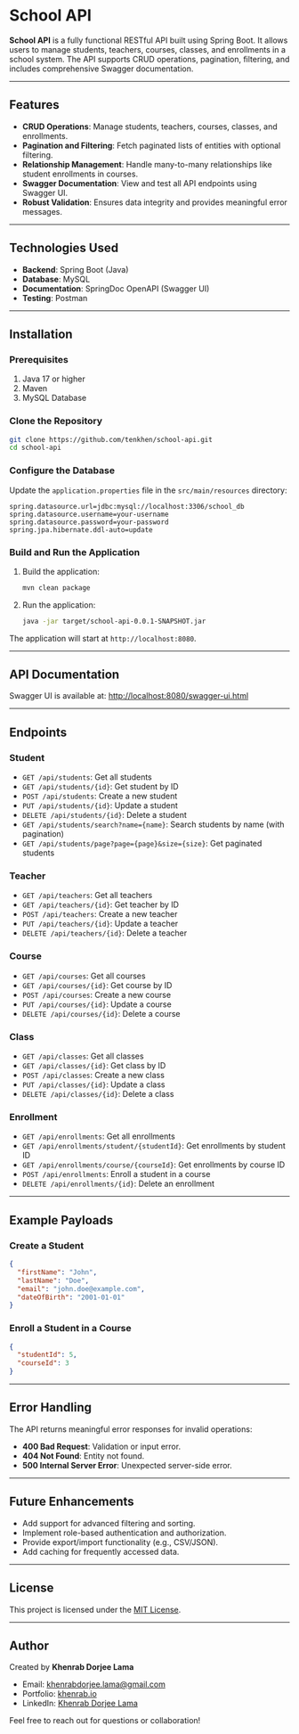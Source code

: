 # School API

**School API** is a fully functional RESTful API built using Spring Boot. It allows users to manage students, teachers, courses, classes, and enrollments in a school system. The API supports CRUD operations, pagination, filtering, and includes comprehensive Swagger documentation.

---

## Features

- **CRUD Operations**: Manage students, teachers, courses, classes, and enrollments.
- **Pagination and Filtering**: Fetch paginated lists of entities with optional filtering.
- **Relationship Management**: Handle many-to-many relationships like student enrollments in courses.
- **Swagger Documentation**: View and test all API endpoints using Swagger UI.
- **Robust Validation**: Ensures data integrity and provides meaningful error messages.

---

## Technologies Used

- **Backend**: Spring Boot (Java)
- **Database**: MySQL
- **Documentation**: SpringDoc OpenAPI (Swagger UI)
- **Testing**: Postman

---

## Installation

### Prerequisites

1. Java 17 or higher
2. Maven
3. MySQL Database

### Clone the Repository

```bash
git clone https://github.com/tenkhen/school-api.git
cd school-api
```

### Configure the Database

Update the `application.properties` file in the `src/main/resources` directory:

```properties
spring.datasource.url=jdbc:mysql://localhost:3306/school_db
spring.datasource.username=your-username
spring.datasource.password=your-password
spring.jpa.hibernate.ddl-auto=update
```

### Build and Run the Application

1. Build the application:
   ```bash
   mvn clean package
   ```
2. Run the application:
   ```bash
   java -jar target/school-api-0.0.1-SNAPSHOT.jar
   ```

The application will start at `http://localhost:8080`.

---

## API Documentation

Swagger UI is available at: [http://localhost:8080/swagger-ui.html](http://localhost:8080/swagger-ui.html)

---

## Endpoints

### **Student**

- `GET /api/students`: Get all students
- `GET /api/students/{id}`: Get student by ID
- `POST /api/students`: Create a new student
- `PUT /api/students/{id}`: Update a student
- `DELETE /api/students/{id}`: Delete a student
- `GET /api/students/search?name={name}`: Search students by name (with pagination)
- `GET /api/students/page?page={page}&size={size}`: Get paginated students

### **Teacher**

- `GET /api/teachers`: Get all teachers
- `GET /api/teachers/{id}`: Get teacher by ID
- `POST /api/teachers`: Create a new teacher
- `PUT /api/teachers/{id}`: Update a teacher
- `DELETE /api/teachers/{id}`: Delete a teacher

### **Course**

- `GET /api/courses`: Get all courses
- `GET /api/courses/{id}`: Get course by ID
- `POST /api/courses`: Create a new course
- `PUT /api/courses/{id}`: Update a course
- `DELETE /api/courses/{id}`: Delete a course

### **Class**

- `GET /api/classes`: Get all classes
- `GET /api/classes/{id}`: Get class by ID
- `POST /api/classes`: Create a new class
- `PUT /api/classes/{id}`: Update a class
- `DELETE /api/classes/{id}`: Delete a class

### **Enrollment**

- `GET /api/enrollments`: Get all enrollments
- `GET /api/enrollments/student/{studentId}`: Get enrollments by student ID
- `GET /api/enrollments/course/{courseId}`: Get enrollments by course ID
- `POST /api/enrollments`: Enroll a student in a course
- `DELETE /api/enrollments/{id}`: Delete an enrollment

---

## Example Payloads

### **Create a Student**

```json
{
  "firstName": "John",
  "lastName": "Doe",
  "email": "john.doe@example.com",
  "dateOfBirth": "2001-01-01"
}
```

### **Enroll a Student in a Course**

```json
{
  "studentId": 5,
  "courseId": 3
}
```

---

## Error Handling

The API returns meaningful error responses for invalid operations:

- **400 Bad Request**: Validation or input error.
- **404 Not Found**: Entity not found.
- **500 Internal Server Error**: Unexpected server-side error.

---

## Future Enhancements

- Add support for advanced filtering and sorting.
- Implement role-based authentication and authorization.
- Provide export/import functionality (e.g., CSV/JSON).
- Add caching for frequently accessed data.

---

## License

This project is licensed under the [MIT License](LICENSE).

---

## Author

Created by **Khenrab Dorjee Lama**

- Email: [khenrabdorjee.lama@gmail.com](mailto:khenrabdorjee.lama@gmail.com)
- Portfolio: [khenrab.io](https://khenrab.io)
- LinkedIn: [Khenrab Dorjee Lama](https://www.linkedin.com/in/khenrab-dorjee-lama-5a212b162)

Feel free to reach out for questions or collaboration!
